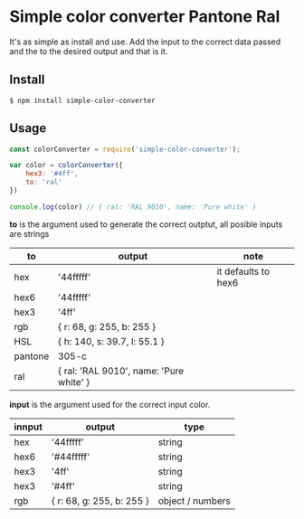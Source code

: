 # Simple color converter Pantone Ral
It's as simple as install and use. Add the input to the correct data passed and the to the desired output and that is it.

## Install
```
$ npm install simple-color-converter
```
## Usage

```javascript
const colorConverter = require('simple-color-converter');

var color = colorConverter({
    hex3: '#4ff',
    to: 'ral'
})

console.log(color) // { ral: 'RAL 9010', name: 'Pure white' }
```

**to** is the argument used to generate the correct outptut, all posible inputs are strings 

| to    | output    | note  |
| ---   | ---       | ---   |
| hex   | '44fffff' | it defaults to hex6 |
| hex6  | '44fffff' |       |
| hex3  | '4ff'     |       |
| rgb   | { r: 68, g: 255, b: 255 }||
| HSL   | { h: 140, s: 39.7, l: 55.1 } ||
|pantone| 305-c ||
| ral   | { ral: 'RAL 9010', name: 'Pure white' } | |


**input** is the argument used for the correct input color.

| innput| output    | type      |
| ---   | ---       | ---       |
| hex   | '44fffff' | string    |
| hex6  | '#44fffff'| string    |
| hex3  | '4ff'     | string    |
| hex3  | '#4ff'    | string    |
| rgb   | { r: 68, g: 255, b: 255 }| object / numbers|
